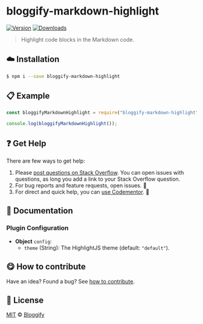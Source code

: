 <!-- Please do not edit this file. Edit the `blah` field in the `package.json` instead. If in doubt, open an issue. -->


# bloggify-markdown-highlight

 [![Version](https://img.shields.io/npm/v/bloggify-markdown-highlight.svg)](https://www.npmjs.com/package/bloggify-markdown-highlight) [![Downloads](https://img.shields.io/npm/dt/bloggify-markdown-highlight.svg)](https://www.npmjs.com/package/bloggify-markdown-highlight)

> Highlight code blocks in the Markdown code.

## :cloud: Installation

```sh
$ npm i --save bloggify-markdown-highlight
```


## :clipboard: Example



```js
const bloggifyMarkdownHighlight = require("bloggify-markdown-highlight");

console.log(bloggifyMarkdownHighlight());
```



## :question: Get Help

There are few ways to get help:

 1. Please [post questions on Stack Overflow](https://stackoverflow.com/questions/ask). You can open issues with questions, as long you add a link to your Stack Overflow question.
 2. For bug reports and feature requests, open issues. :bug:
 3. For direct and quick help, you can [use Codementor](https://www.codementor.io/johnnyb). :rocket:


## :memo: Documentation


### Plugin Configuration

- **Object** `config`:
  - `theme` (String): The HighlightJS theme (default: `"default"`).



## :yum: How to contribute
Have an idea? Found a bug? See [how to contribute][contributing].



## :scroll: License

[MIT][license] © [Bloggify][website]

[license]: http://showalicense.com/?fullname=Bloggify%20%3Csupport%40bloggify.org%3E%20(https%3A%2F%2Fbloggify.org)&year=2016#license-mit
[website]: https://bloggify.org
[contributing]: /CONTRIBUTING.md
[docs]: /DOCUMENTATION.md
